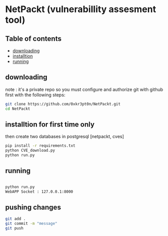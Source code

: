 # NetPackt (vulnerabillity assesment tool)

## Table of contents
- [downloading](#downloading)
- [installtion](#installtion)
- [running](#running)

## downloading
note : it's a private repo so you must configure and authorize git with github first with the following steps:<br>
```bash
git clone https://github.com/0xkr3pt0n/NetPackt.git
cd NetPackt
```

## installtion for first time only

then create two databases in postgresql [netpackt, cves]

```bash
pip install -r requirements.txt
python CVE_download.py
python run.py
```
## running
```bash

python run.py
WebAPP Socket : 127.0.0.1:8000

```
## pushing changes

```bash
git add .
git commit -m "message"
git push
```